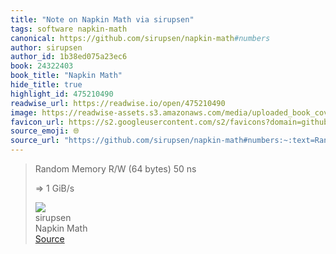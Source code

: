 ```yaml
---
title: "Note on Napkin Math via sirupsen"
tags: software napkin-math
canonical: https://github.com/sirupsen/napkin-math#numbers
author: sirupsen
author_id: 1b38ed075a23ec6
book: 24322403
book_title: "Napkin Math"
hide_title: true
highlight_id: 475210490
readwise_url: https://readwise.io/open/475210490
image: https://readwise-assets.s3.amazonaws.com/media/uploaded_book_covers/profile_265723/napkin-math
favicon_url: https://s2.googleusercontent.com/s2/favicons?domain=github.com
source_emoji: 🌐
source_url: "https://github.com/sirupsen/napkin-math#numbers:~:text=Random%20Memory%20R%2FW,%3D%3E%201%20GiB%2Fs"
---
```


> Random Memory R/W (64 bytes) 50 ns
> 
> => 1 GiB/s
> <div class="quoteback-footer"><div class="quoteback-avatar"><img class="mini-favicon" src="https://s2.googleusercontent.com/s2/favicons?domain=github.com"></div><div class="quoteback-metadata"><div class="metadata-inner"><span style="display:none">FROM:</span><div aria-label="sirupsen" class="quoteback-author"> sirupsen</div><div aria-label="Napkin Math" class="quoteback-title"> Napkin Math</div></div></div><div class="quoteback-backlink"><a target="_blank" aria-label="go to the full text of this quotation" rel="noopener" href="https://github.com/sirupsen/napkin-math#numbers:~:text=Random%20Memory%20R%2FW,%3D%3E%201%20GiB%2Fs" class="quoteback-arrow"> Source</a></div></div>